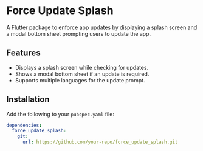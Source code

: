 # Force Update Splash

A Flutter package to enforce app updates by displaying a splash screen and a modal bottom sheet prompting users to update the app.

## Features

- Displays a splash screen while checking for updates.
- Shows a modal bottom sheet if an update is required.
- Supports multiple languages for the update prompt.

## Installation

Add the following to your `pubspec.yaml` file:

```yaml
dependencies:
  force_update_splash:
    git:
      url: https://github.com/your-repo/force_update_splash.git